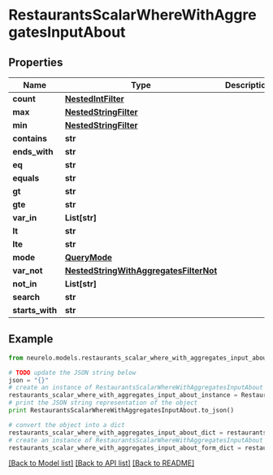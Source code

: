 # RestaurantsScalarWhereWithAggregatesInputAbout


## Properties
Name | Type | Description | Notes
------------ | ------------- | ------------- | -------------
**count** | [**NestedIntFilter**](NestedIntFilter.md) |  | [optional] 
**max** | [**NestedStringFilter**](NestedStringFilter.md) |  | [optional] 
**min** | [**NestedStringFilter**](NestedStringFilter.md) |  | [optional] 
**contains** | **str** |  | [optional] 
**ends_with** | **str** |  | [optional] 
**eq** | **str** |  | [optional] 
**equals** | **str** |  | [optional] 
**gt** | **str** |  | [optional] 
**gte** | **str** |  | [optional] 
**var_in** | **List[str]** |  | [optional] 
**lt** | **str** |  | [optional] 
**lte** | **str** |  | [optional] 
**mode** | [**QueryMode**](QueryMode.md) |  | [optional] 
**var_not** | [**NestedStringWithAggregatesFilterNot**](NestedStringWithAggregatesFilterNot.md) |  | [optional] 
**not_in** | **List[str]** |  | [optional] 
**search** | **str** |  | [optional] 
**starts_with** | **str** |  | [optional] 

## Example

```python
from neurelo.models.restaurants_scalar_where_with_aggregates_input_about import RestaurantsScalarWhereWithAggregatesInputAbout

# TODO update the JSON string below
json = "{}"
# create an instance of RestaurantsScalarWhereWithAggregatesInputAbout from a JSON string
restaurants_scalar_where_with_aggregates_input_about_instance = RestaurantsScalarWhereWithAggregatesInputAbout.from_json(json)
# print the JSON string representation of the object
print RestaurantsScalarWhereWithAggregatesInputAbout.to_json()

# convert the object into a dict
restaurants_scalar_where_with_aggregates_input_about_dict = restaurants_scalar_where_with_aggregates_input_about_instance.to_dict()
# create an instance of RestaurantsScalarWhereWithAggregatesInputAbout from a dict
restaurants_scalar_where_with_aggregates_input_about_form_dict = restaurants_scalar_where_with_aggregates_input_about.from_dict(restaurants_scalar_where_with_aggregates_input_about_dict)
```
[[Back to Model list]](../README.md#documentation-for-models) [[Back to API list]](../README.md#documentation-for-api-endpoints) [[Back to README]](../README.md)


